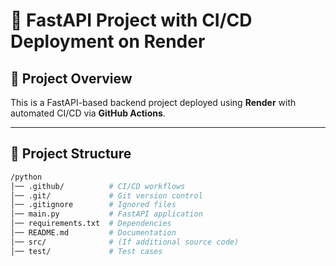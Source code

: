 # 🚀 FastAPI Project with CI/CD Deployment on Render  

## 📌 Project Overview  
This is a FastAPI-based backend project deployed using **Render** with automated CI/CD via **GitHub Actions**.  

---

## 📂 Project Structure  
```bash
/python
│── .github/          # CI/CD workflows
│── .git/             # Git version control
│── .gitignore        # Ignored files
│── main.py           # FastAPI application
│── requirements.txt  # Dependencies
│── README.md         # Documentation
│── src/              # (If additional source code)
│── test/             # Test cases
